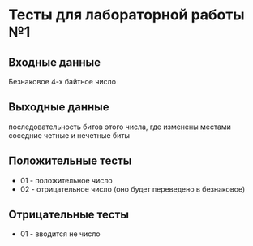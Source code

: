 # Тесты для лабораторной работы №1

## Входные данные
Безнаковое 4-х байтное число

## Выходные данные
последовательность битов этого числа, где изменены местами соседние четные и нечетные биты

## Положительные тесты
- 01 - положительное число
- 02 - отрицательное число (оно будет переведено в безнаковое)

## Отрицательные тесты
- 01 - вводится не число
